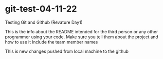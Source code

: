 # git-test-04-11-22
Testing Git and Github (Revature Day1)

This is the info about the README intended for the third person or any other programmer using your code.
Make sure you tell them about the project and how to use it
Include the team member names 


This is new changes pushed from local machine to the github